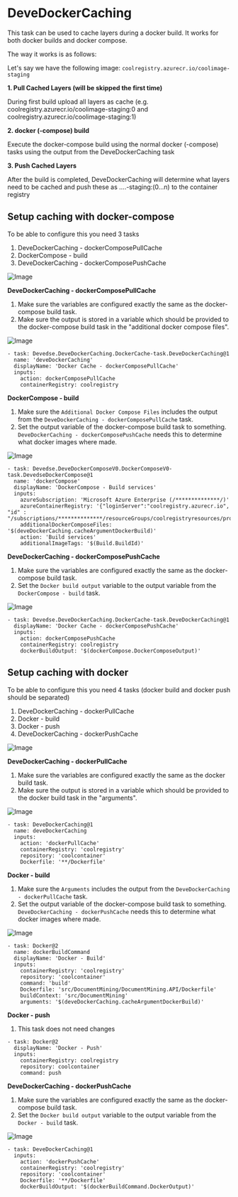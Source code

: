 # DeveDockerCaching

This task can be used to cache layers during a docker build. It works for both docker builds and docker compose.

The way it works is as follows:

Let's say we have the following image:
`coolregistry.azurecr.io/coolimage-staging`

**1. Pull Cached Layers (will be skipped the first time)**

During first build upload all layers as cache (e.g. coolregistry.azurecr.io/coolimage-staging:0 and coolregistry.azurecr.io/coolimage-staging:1)

**2. docker (-compose) build**

Execute the docker-compose build using the normal docker (-compose) tasks using the output from the DeveDockerCaching task

**3. Push Cached Layers**

After the build is completed, DeveDockerCaching will determine what layers need to be cached and push these as ....-staging:(0...n) to the container registry

## Setup caching with docker-compose

To be able to configure this you need 3 tasks

1. DeveDockerCaching - dockerComposePullCache
1. DockerCompose - build
1. DeveDockerCaching - dockerComposePushCache

![Image](Images/dockercompose_tasks.png)

**DeveDockerCaching - dockerComposePullCache**

1. Make sure the variables are configured exactly the same as the docker-compose build task.
1. Make sure the output is stored in a variable which should be provided to the docker-compose build task in the "additional docker compose files".

![Image](Images/devedockercache_dockercomposepullconfig.png)

```
- task: Devedse.DeveDockerCaching.DockerCache-task.DeveDockerCaching@1
  name: 'deveDockerCaching'
  displayName: 'Docker Cache - dockerComposePullCache'
  inputs:
    action: dockerComposePullCache
    containerRegistry: coolregistry
```

**DockerCompose - build**

1. Make sure the `Additional Docker Compose Files` includes the output from the `DeveDockerCaching - dockerComposePullCache` task.
1. Set the output variable of the docker-compose build task to something. `DeveDockerCaching - dockerComposePushCache` needs this to determine what docker images where made.

![Image](Images/dockercomposeconfig.png)

```
- task: Devedse.DeveDockerComposeV0.DockerComposeV0-task.DevedseDockerCompose@1
  name: 'dockerCompose'
  displayName: 'DockerCompose - Build services'
  inputs:
    azureSubscription: 'Microsoft Azure Enterprise (/**************/)'
    azureContainerRegistry: '{"loginServer":"coolregistry.azurecr.io", "id" : "/subscriptions/**************/resourceGroups/coolregistryresources/providers/Microsoft.ContainerRegistry/registries/coolregistry"}'
    additionalDockerComposeFiles: '$(deveDockerCaching.cacheArgumentDockerBuild)'
    action: 'Build services'
    additionalImageTags: '$(Build.BuildId)'
```

**DeveDockerCaching - dockerComposePushCache**

1. Make sure the variables are configured exactly the same as the docker-compose build task.
1. Set the `Docker build output` variable to the output variable from the `DockerCompose - build` task.

![Image](Images/devedockercache_dockercomposepushconfig.png)


```
- task: Devedse.DeveDockerCaching.DockerCache-task.DeveDockerCaching@1
  displayName: 'Docker Cache - dockerComposePushCache'
  inputs:
    action: dockerComposePushCache
    containerRegistry: coolregistry
    dockerBuildOutput: '$(dockerCompose.DockerComposeOutput)'
```

## Setup caching with docker

To be able to configure this you need 4 tasks (docker build and docker push should be separated)

1. DeveDockerCaching - dockerPullCache
1. Docker - build
1. Docker - push
1. DeveDockerCaching - dockerPushCache

![Image](Images/docker_tasks.png)

**DeveDockerCaching - dockerPullCache**

1. Make sure the variables are configured exactly the same as the docker build task.
1. Make sure the output is stored in a variable which should be provided to the docker build task in the "arguments".

![Image](Images/devedockercache_dockerpullconfig.png)

```
- task: DeveDockerCaching@1
  name: deveDockerCaching
  inputs:
    action: 'dockerPullCache'
    containerRegistry: 'coolregistry'
    repository: 'coolcontainer'
    Dockerfile: '**/Dockerfile'
```

**Docker - build**

1. Make sure the `Arguments` includes the output from the `DeveDockerCaching - dockerPullCache` task.
1. Set the output variable of the docker-compose build task to something. `DeveDockerCaching - dockerPushCache` needs this to determine what docker images where made.

![Image](Images/dockerconfig.png)

```
- task: Docker@2
  name: dockerBuildCommand
  displayName: 'Docker - Build'
  inputs:
    containerRegistry: 'coolregistry'
    repository: 'coolcontainer'
    command: 'build'
    Dockerfile: 'src/DocumentMining/DocumentMining.API/Dockerfile'
    buildContext: 'src/DocumentMining'
    arguments: '$(deveDockerCaching.cacheArgumentDockerBuild)'
```

**Docker - push**

1. This task does not need changes

```
- task: Docker@2
  displayName: 'Docker - Push'
  inputs:
    containerRegistry: coolregistry
    repository: coolcontainer
    command: push
```

**DeveDockerCaching - dockerPushCache**

1. Make sure the variables are configured exactly the same as the docker-compose build task.
1. Set the `Docker build output` variable to the output variable from the `Docker - build` task.

![Image](Images/devedockercache_dockerpushconfig.png)

```
- task: DeveDockerCaching@1
  inputs:
    action: 'dockerPushCache'
    containerRegistry: 'coolregistry'
    repository: 'coolcontainer'
    Dockerfile: '**/Dockerfile'
    dockerBuildOutput: '$(dockerBuildCommand.DockerOutput)'
```